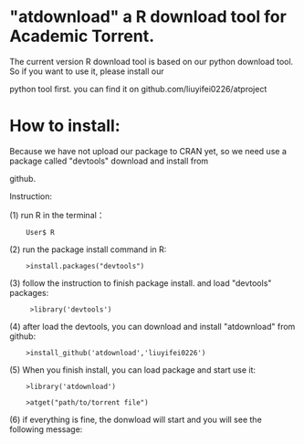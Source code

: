 # "atdownload" a R download tool for Academic Torrent.
  
  The current version R download tool is based on our python download tool. So if you want to use it, please install our 
  
  python tool first. you can find it on github.com/liuyifei0226/atproject
  
# How to install:
  
  Because we have not upload our package to CRAN yet, so we need use a package called "devtools" download and install from 
  
  github.
  
  Instruction:
  
  (1) run R in the terminal：
  
        User$ R
  
  (2) run the package install command in R:
  
        >install.packages("devtools")
  
  (3) follow the instruction to finish package install. and load "devtools" packages:
      
         >library('devtools')
      
  (4) after load the devtools, you can download and install "atdownload" from github:
      
        >install_github('atdownload','liuyifei0226')
      
  (5) When you finish install, you can load package and start use it:
  
        >library('atdownload')
      
        >atget("path/to/torrent file")
        
  (6) if everything is fine, the donwload will start and you will see the following message:
    
    
          
          
      
      
  
  
  
  
  

